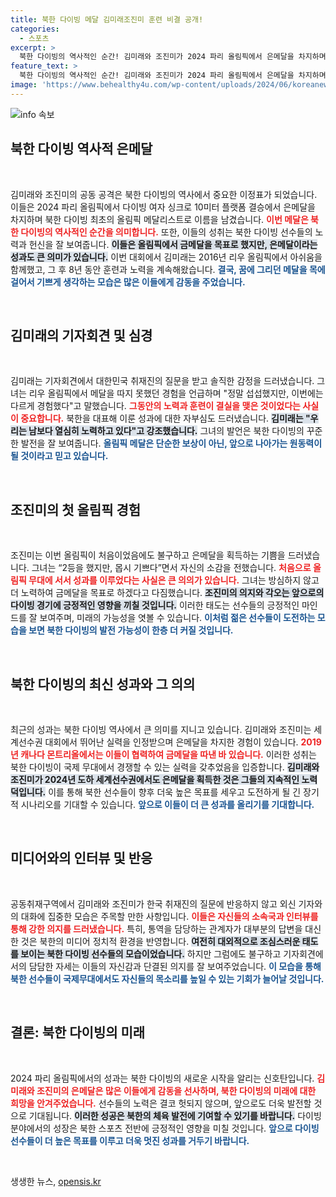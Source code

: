 ```yaml
---
title: 북한 다이빙 메달 김미래조진미 훈련 비결 공개!
categories:
  - 스포츠
excerpt: >
  북한 다이빙의 역사적인 순간! 김미래와 조진미가 2024 파리 올림픽에서 은메달을 차지하며 북한 최초의 메달리스트로 떠올랐습니다. 동료와의 협력, 열정으로 이룬 값진 성과의 뒷이야기를 확인하세요!
feature_text: >
  북한 다이빙의 역사적인 순간! 김미래와 조진미가 2024 파리 올림픽에서 은메달을 차지하며 북한 최초의 메달리스트로 떠올랐습니다. 동료와의 협력, 열정으로 이룬 값진 성과의 뒷이야기를 확인하세요!
image: 'https://www.behealthy4u.com/wp-content/uploads/2024/06/koreanews.jpg'
---
```


<p><img src="https://www.behealthy4u.com/wp-content/uploads/2024/06/koreanews.jpg" alt="info 속보" /></p>

<h2 data-ke-size="size26">북한 다이빙 역사적 은메달</h2>

<p data-ke-size="size16">&nbsp;</p>

<p>김미래와 조진미의 공동 공격은 북한 다이빙의 역사에서 중요한 이정표가 되었습니다. 이들은 2024 파리 올림픽에서 다이빙 여자 싱크로 10미터 플랫폼 결승에서 은메달을 차지하며 북한 다이빙 최초의 올림픽 메달리스트로 이름을 남겼습니다. <b><span style="color: #ee2323;">이번 메달은 북한 다이빙의 역사적인 순간을 의미합니다.</span></b> 또한, 이들의 성취는 북한 다이빙 선수들의 노력과 헌신을 잘 보여줍니다. <b><span style="background-color: #21538527;">이들은 올림픽에서 금메달을 목표로 했지만, 은메달이라는 성과도 큰 의미가 있습니다.</span></b> 이번 대회에서 김미래는 2016년 리우 올림픽에서 아쉬움을 함께했고, 그 후 8년 동안 훈련과 노력을 계속해왔습니다. <b><span style="color: #1a5490;">결국, 꿈에 그리던 메달을 목에 걸어서 기쁘게 생각하는 모습은 많은 이들에게 감동을 주었습니다.</span></b></p>

<p data-ke-size="size16">&nbsp;</p>

<h2 data-ke-size="size26">김미래의 기자회견 및 심경</h2>

<p data-ke-size="size16">&nbsp;</p>

<p>김미래는 기자회견에서 대한민국 취재진의 질문을 받고 솔직한 감정을 드러냈습니다. 그녀는 리우 올림픽에서 메달을 따지 못했던 경험을 언급하며 "정말 섭섭했지만, 이번에는 다르게 경험했다"고 말했습니다. <b><span style="color: #ee2323;">그동안의 노력과 훈련이 결실을 맺은 것이었다는 사실이 중요합니다.</span></b> 북한을 대표해 이룬 성과에 대한 자부심도 드러냈습니다. <b><span style="background-color: #21538527;">김미래는 "우리는 남보다 열심히 노력하고 있다"고 강조했습니다.</span></b> 그녀의 발언은 북한 다이빙의 꾸준한 발전을 잘 보여줍니다. <b><span style="color: #1a5490;">올림픽 메달은 단순한 보상이 아닌, 앞으로 나아가는 원동력이 될 것이라고 믿고 있습니다.</span></b></p>

<p data-ke-size="size16">&nbsp;</p>

<h2 data-ke-size="size26">조진미의 첫 올림픽 경험</h2>

<p data-ke-size="size16">&nbsp;</p>

<p>조진미는 이번 올림픽이 처음이었음에도 불구하고 은메달을 획득하는 기쁨을 드러냈습니다. 그녀는 “2등을 했지만, 몹시 기쁘다”면서 자신의 소감을 전했습니다. <b><span style="color: #ee2323;">처음으로 올림픽 무대에 서서 성과를 이루었다는 사실은 큰 의의가 있습니다.</span></b> 그녀는 방심하지 않고 더 노력하여 금메달을 목표로 하겠다고 다짐했습니다. <b><span style="background-color: #21538527;">조진미의 의지와 각오는 앞으로의 다이빙 경기에 긍정적인 영향을 끼칠 것입니다.</span></b> 이러한 태도는 선수들의 긍정적인 마인드를 잘 보여주며, 미래의 가능성을 엿볼 수 있습니다. <b><span style="color: #1a5490;">이처럼 젊은 선수들이 도전하는 모습을 보면 북한 다이빙의 발전 가능성이 한층 더 커질 것입니다.</span></b></p>

<p data-ke-size="size16">&nbsp;</p>

<h2 data-ke-size="size26">북한 다이빙의 최신 성과와 그 의의</h2>

<p data-ke-size="size16">&nbsp;</p>

<p>최근의 성과는 북한 다이빙 역사에서 큰 의미를 지니고 있습니다. 김미래와 조진미는 세계선수권 대회에서 뛰어난 실력을 인정받으며 은메달을 차지한 경험이 있습니다. <b><span style="color: #ee2323;">2019년 캐나다 몬트리올에서는 이들이 협력하여 금메달을 따낸 바 있습니다.</span></b> 이러한 성취는 북한 다이빙이 국제 무대에서 경쟁할 수 있는 실력을 갖추었음을 입증합니다. <b><span style="background-color: #21538527;">김미래와 조진미가 2024년 도하 세계선수권에서도 은메달을 획득한 것은 그들의 지속적인 노력 덕입니다.</span></b> 이를 통해 북한 선수들이 향후 더욱 높은 목표를 세우고 도전하게 될 긴 장기적 시나리오를 기대할 수 있습니다. <b><span style="color: #1a5490;">앞으로 이들이 더 큰 성과를 올리기를 기대합니다.</span></b></p>

<p data-ke-size="size16">&nbsp;</p>

<h2 data-ke-size="size26">미디어와의 인터뷰 및 반응</h2>

<p data-ke-size="size16">&nbsp;</p>

<p>공동취재구역에서 김미래와 조진미가 한국 취재진의 질문에 반응하지 않고 외신 기자와의 대화에 집중한 모습은 주목할 만한 사항입니다. <b><span style="color: #ee2323;">이들은 자신들의 소속국과 인터뷰를 통해 강한 의지를 드러냈습니다.</span></b> 특히, 통역을 담당하는 관계자가 대부분의 답변을 대신한 것은 북한의 미디어 정치적 환경을 반영합니다. <b><span style="background-color: #21538527;">여전히 대외적으로 조심스러운 태도를 보이는 북한 다이빙 선수들의 모습이었습니다.</span></b> 하지만 그럼에도 불구하고 기자회견에서의 담담한 자세는 이들의 자신감과 단결된 의지를 잘 보여주었습니다. <b><span style="color: #1a5490;">이 모습을 통해 북한 선수들이 국제무대에서도 자신들의 목소리를 높일 수 있는 기회가 늘어날 것입니다.</span></b></p>

<p data-ke-size="size16">&nbsp;</p>

<h2 data-ke-size="size26">결론: 북한 다이빙의 미래</h2>

<p data-ke-size="size16">&nbsp;</p>

<p>2024 파리 올림픽에서의 성과는 북한 다이빙의 새로운 시작을 알리는 신호탄입니다. <b><span style="color: #ee2323;">김미래와 조진미의 은메달은 많은 이들에게 감동을 선사하며, 북한 다이빙의 미래에 대한 희망을 안겨주었습니다.</span></b> 선수들의 노력은 결코 헛되지 않으며, 앞으로도 더욱 발전할 것으로 기대됩니다. <b><span style="background-color: #21538527;">이러한 성공은 북한의 체육 발전에 기여할 수 있기를 바랍니다.</span></b> 다이빙 분야에서의 성장은 북한 스포츠 전반에 긍정적인 영향을 미칠 것입니다. <b><span style="color: #1a5490;">앞으로 다이빙 선수들이 더 높은 목표를 이루고 더욱 멋진 성과를 거두기 바랍니다.</span></b></p>

<p data-ke-size="size16">&nbsp;</p>
생생한 뉴스, <a href="https://opensis.kr" rel="dofollow">opensis.kr</a>


